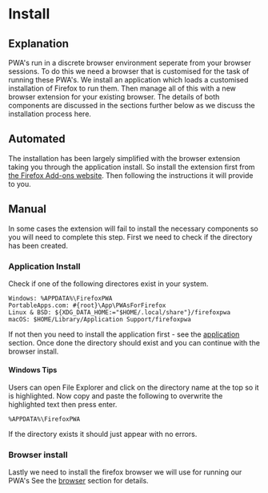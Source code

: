 # Install

## Explanation
PWA's run in a discrete browser environment seperate from your browser sessions. To do this we need a browser that is customised for the task of running these PWA's. We install an application which loads a customised installation of Firefox to run them. Then manage all of this with a new browser extension for your existing browser. The details of both components are discussed in the sections further below as we discuss the installation process here.

## Automated
The installation has been largely simplified with the browser extension taking you through the application install. So install the extension first from [the Firefox Add-ons website][link-addon-store]. Then following the instructions it will provide to you.

## Manual
In some cases the extension will fail to install the necessary components so you will need to complete this step. First we need to check if the directory has been created. 

### Application Install
Check if one of the following directores exist in your system.

    Windows: %APPDATA%\FirefoxPWA
    PortableApps.com: #{root}\App\PWAsForFirefox
    Linux & BSD: ${XDG_DATA_HOME:="$HOME/.local/share"}/firefoxpwa
    macOS: $HOME/Library/Application Support/firefoxpwa

If not then you need to install the application first - see the [application][link-native] section. Once done the directory should exist and you can continue with the browser install.

#### Windows Tips
Users can open File Explorer and click on the directory name at the top so it is highlighted. Now copy and paste the following to overwrite the highlighted text then press enter.
``` 
%APPDATA%\FirefoxPWA
```
 If the directory exists it should just appear with no errors.

### Browser install
Lastly we need to install the firefox browser we will use for running our PWA's See the [browser][link-browser] section for details.



[link-addon-store]: https://addons.mozilla.org/firefox/addon/pwas-for-firefox/
[link-native]: https://github.com/filips123/PWAsForFirefox/blob/main/docs/docs/installation/native.md
[link-browser]: https://github.com/filips123/PWAsForFirefox/blob/main/docs/docs/installation/browser.md